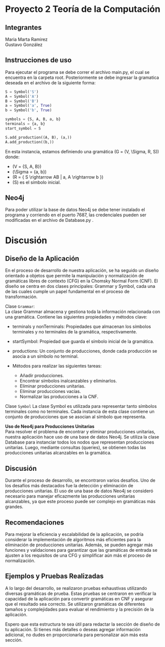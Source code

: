 # Proyecto 2 Teoría de la Computación

## Integrantes
Maria Marta Ramirez  
Gustavo González

## Instrucciones de uso
Para ejecutar el programa se debe correr el archivo main.py, el cual se encuentra en la carpeta root.
Posteriormente se debe ingresar la gramatica deseada en el archivo de la siguiente
forma:

```python
S = Symbol('S')
A = Symbol('A')
B = Symbol('B')
a = Symbol('a', True)
b = Symbol('b', True)

symbols = {S, A, B, a, b}
terminals = {a, b}
start_symbol = S

S.add_production((A, B), (a,))
A.add_production((b,))
```

En esta instancia, estamos definiendo una gramática \(G = (V, \Sigma, R, S)\) donde:

- \(V = \{S, A, B\}\)
- \(\Sigma = \{a, b\}\)
- \(R = \{ S \rightarrow AB | a, A \rightarrow b \}\)
- \(S\) es el símbolo inicial.


## Neo4j
Para poder utilizar la base de datos Neo4j se debe tener instalado el programa y corriendo en el puerto 7687, 
las credenciales pueden ser modificadas en el archivo de Database.py .

# Discusión

## Diseño de la Aplicación
En el proceso de desarrollo de nuestra aplicación, se ha seguido un diseño orientado a objetos que permite la manipulación y normalización de gramáticas libres de contexto (CFG) en la Chomsky Normal Form (CNF). El diseño se centra en dos clases principales: Grammar y Symbol, cada una de las cuales cumple un papel fundamental en el proceso de transformación.

Clase `Grammar`:  
La clase Grammar almacena y gestiona toda la información relacionada con una gramática. Contiene las siguientes propiedades y métodos clave:

* terminals y nonTerminals: Propiedades que almacenan los símbolos terminales y no terminales de la gramática, respectivamente.

* startSymbol: Propiedad que guarda el símbolo inicial de la gramática.

* productions: Un conjunto de producciones, donde cada producción se asocia a un símbolo no terminal.

* Métodos para realizar las siguientes tareas:

  * Añadir producciones.
  * Encontrar símbolos inalcanzables y eliminarlos.
  * Eliminar producciones unitarias.
  * Eliminar producciones vacías.
  * Normalizar las producciones a la CNF.
  
Clase `Symbol`
La clase Symbol es utilizada para representar tanto símbolos terminales como no terminales. Cada instancia de esta clase contiene un conjunto de producciones que se asocian al símbolo que representa.

__Uso de Neo4j para Producciones Unitarias__  
Para resolver el problema de encontrar y eliminar producciones unitarias, nuestra aplicación hace uso de una base de datos Neo4j. Se utiliza la clase Database para instanciar todos los nodos que representan producciones unitarias. Luego, mediante consultas (queries), se obtienen todas las producciones unitarias alcanzables en la gramática.

## Discusión
Durante el proceso de desarrollo, se encontraron varios desafíos. Uno de los desafíos más destacados fue la detección y eliminación de producciones unitarias. El uso de una base de datos Neo4j se consideró necesario para manejar eficazmente las producciones unitarias alcanzables, ya que este proceso puede ser complejo en gramáticas más grandes.

## Recomendaciones
Para mejorar la eficiencia y escalabilidad de la aplicación, se podría considerar la implementación de algoritmos más eficientes para la eliminación de producciones unitarias. Además, se pueden agregar más funciones y validaciones para garantizar que las gramáticas de entrada se ajusten a los requisitos de una CFG y simplificar aún más el proceso de normalización.

## Ejemplos y Pruebas Realizadas
A lo largo del desarrollo, se realizaron pruebas exhaustivas utilizando diversas gramáticas de prueba. Estas pruebas se centraron en verificar la capacidad de la aplicación para convertir gramáticas en CNF y asegurar que el resultado sea correcto. Se utilizaron gramáticas de diferentes tamaños y complejidades para evaluar el rendimiento y la precisión de la aplicación.

Espero que esta estructura te sea útil para redactar la sección de diseño de tu aplicación. Si tienes más detalles o deseas agregar información adicional, no dudes en proporcionarla para personalizar aún más esta sección.